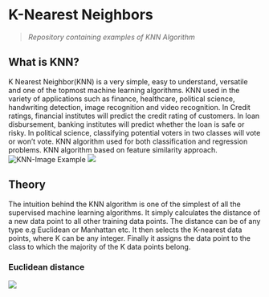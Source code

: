 # K-Nearest Neighbors
>*Repository containing examples of KNN Algorithm*
## What is KNN?
  K Nearest Neighbor(KNN) is a very simple, easy to understand, versatile and one of the topmost machine learning algorithms. KNN used in the variety of applications such as finance, healthcare, political science, handwriting detection, image recognition and video recognition. In Credit ratings, financial institutes will predict the credit rating of customers. In loan disbursement, banking institutes will predict whether the loan is safe or risky. In political science, classifying potential voters in two classes will vote or won’t vote. KNN algorithm used for both classification and regression problems. KNN algorithm based on feature similarity approach.
![KNN-Image Example](http://res.cloudinary.com/dyd911kmh/image/upload/f_auto,q_auto:best/v1531424125/Knn_k1_z96jba.png)
![](http://res.cloudinary.com/dyd911kmh/image/upload/f_auto,q_auto:best/v1531424125/KNN_final_a1mrv9.png)
## Theory
The intuition behind the KNN algorithm is one of the simplest of all the supervised machine learning algorithms. It simply calculates the distance of a new data point to all other training data points. The distance can be of any type e.g Euclidean or Manhattan etc. It then selects the K-nearest data points, where K can be any integer. Finally it assigns the data point to the class to which the majority of the K data points belong.

### Euclidean distance
![](https://minerandodados.com.br/wp-content/uploads/2019/12/image-50.png)
